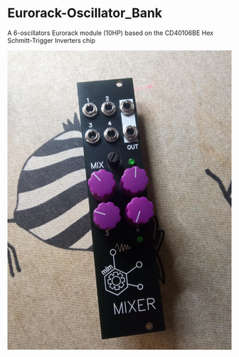 # Eurorack-Oscillator_Bank
A 6-oscillators Eurorack module (10HP) based on the CD40106BE Hex Schmitt-Trigger Inverters chip

![alt text](https://github.com/SlowProject/Eurorack-Mixer/blob/main/pics/mixer_vs1.jpg)
